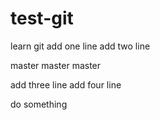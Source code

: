 # test-git
learn git 
add one line
add two line

master 
master
master

add three line 
add four line

do something
